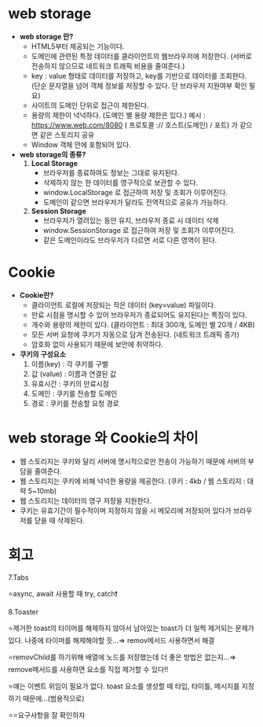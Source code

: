 # web storage

- **web storage 란?**
  - HTML5부터 제공되는 기능이다.
  - 도메인에 관련된 특정 데이터를 클라이언트의 웹브라우저에 저장한다.
    (서버로 전송하지 않으므로 네트워크 트래픽 비용을 줄여준다.)
  - key : value 형태로 데이터를 저장하고, key를 기반으로 데이터를 조회한다.
    (단순 문자열을 넘어 객체 정보를 저장할 수 있다. 단 브라우저 지원여부 확인 필요)
  - 사이트의 도메인 단위로 접근이 제한된다.
  - 용량의 제한이 넉넉하다. (도메인 별 용량 제한은 있다.)
    예시 : https://www.web.com/8080 ( 프로토콜 :// 호스트(도메인) / 포트)
    가 같으면 같은 스토리지 공유
  - Window 객체 안에 포함되어 있다.
- **web storage의 종류?**
  1. **Local Storage**
     - 브라우저를 종료하여도 정보는 그대로 유지된다.
     - 삭제하지 않는 한 데이터를 영구적으로 보관할 수 있다.
     - window.LocalStorage 로 접근하여 저장 및 조회가 이루어진다.
     - 도메인이 같으면 브라우저가 달라도 전역적으로 공유가 가능하다.
  2. **Session Storage**
     - 브라우저가 열려있는 동안 유지, 브라우저 종료 시 데이터 삭제
     - window.SessionStorage 로 접근하여 저장 및 조회가 이루어진다.
     - 같은 도메인이라도 브라우저가 다르면 서로 다른 영역이 된다.

# Cookie

- **Cookie란?**
  - 클라이언트 로컬에 저장되는 작은 데이터 (key=value) 파일이다.
  - 만료 시점을 명시할 수 있어 브라우저가 종료되어도 유지된다는 특징이 있다.
  - 개수와 용량의 제한이 있다. (클라이언트 : 최대 300개, 도메인 별 20개 / 4KB)
  - 모든 서버 요청에 쿠키가 자동으로 담겨 전송된다. (네트워크 트래픽 증가)
  - 암호화 없이 사용되기 때문에 보안에 취약하다.
- **쿠키의 구성요소**
  1. 이름(key) : 각 쿠키를 구별
  2. 값 (value) : 이름과 연결된 값
  3. 유효시간 : 쿠키의 만료시점
  4. 도메인 : 쿠키를 전송할 도메인
  5. 경로 : 쿠키를 전송할 요청 경로

# web storage 와 Cookie의 차이

- 웹 스토리지는 쿠키와 달리 서버에 명시적으로만 전송이 가능하기 때문에 서버의 부담을 줄여준다.
- 웹 스토리지는 쿠키에 비해 넉넉한 용량을 제공한다. (쿠키 : 4kb / 웹 스토리지 : 대략 5~10mb)
- 웹 스토리지는 데이터의 영구 저장을 지원한다.
- 쿠키는 유효기간이 필수적이며 지정하지 않을 시 메모리에 저장되어 있다가 브라우저를 닫을 때 삭제된다.


# 회고

7.Tabs

⭐async, await 사용할 때 try, catch❗

8.Toaster

⭐제거한 toast의 타이머를 해제하지 않아서 남아있는 toast가 더 일찍 제거되는 문제가 있다. 나중에 타이머를 해제해야할 듯…⇒ remov메서드 사용하면서 해결

⭐removChild를 하기위해 배열에 노드를 저장했는데 더 좋은 방법은 없는지…⇒ remove메서드를 사용하면 요소를 직접 제거할 수 있다!!

⭐얘는 이벤트 위임이 필요가 없다. toast 요소를 생성할 때 타입, 타이틀, 메시지를 지정하기 때문에…(범용적으로)

⭐⭐요구사항을 잘 확인하자


